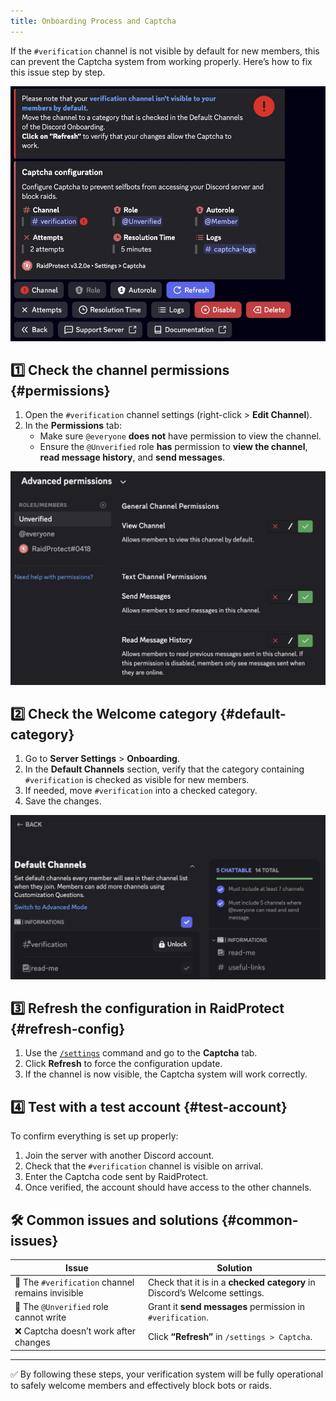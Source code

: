 ```yaml
---
title: Onboarding Process and Captcha
---
```


If the `#verification` channel is not visible by default for new members, this can prevent the Captcha system from working properly. Here’s how to fix this issue step by step.

![Captcha alert screenshot](../../../../en/docusaurus-plugin-content-docs/version-3.2.0/assets/rp-settings-captcha-alert.webp)

## 1️⃣ Check the channel permissions {#permissions}

1. Open the `#verification` channel settings (right-click > **Edit Channel**).
2. In the **Permissions** tab:
   - Make sure `@everyone` **does not** have permission to view the channel.
   - Ensure the `@Unverified` role **has** permission to **view the channel**, **read message history**, and **send messages**.

![Screenshot channel permissions check](../../../../en/docusaurus-plugin-content-docs/version-3.2.0/assets/rp-verification-channel-permissions.webp)

## 2️⃣ Check the Welcome category {#default-category}

1. Go to **Server Settings** > **Onboarding**.
2. In the **Default Channels** section, verify that the category containing `#verification` is checked as visible for new members.
3. If needed, move `#verification` into a checked category.
4. Save the changes.

![Screenshot welcome category check](../../../../en/docusaurus-plugin-content-docs/version-3.2.0/assets/rp-welcome-category.webp)

## 3️⃣ Refresh the configuration in RaidProtect {#refresh-config}

1. Use the [`/settings`](../setup.md#settings) command and go to the **Captcha** tab.
2. Click **Refresh** to force the configuration update.
3. If the channel is now visible, the Captcha system will work correctly.

## 4️⃣ Test with a test account {#test-account}

To confirm everything is set up properly:

1. Join the server with another Discord account.
2. Check that the `#verification` channel is visible on arrival.
3. Enter the Captcha code sent by RaidProtect.
4. Once verified, the account should have access to the other channels.

## 🛠️ Common issues and solutions {#common-issues}

| Issue | Solution |
|-------|----------|
| 🔴 The `#verification` channel remains invisible | Check that it is in a **checked category** in Discord’s Welcome settings. |
| 🚫 The `@Unverified` role cannot write | Grant it **send messages** permission in `#verification`. |
| ❌ Captcha doesn’t work after changes | Click **“Refresh”** in `/settings > Captcha`. |

---

✅ By following these steps, your verification system will be fully operational to safely welcome members and effectively block bots or raids.